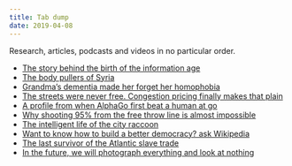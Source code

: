 ```yaml
---
title: Tab dump
date: 2019-04-08
---
```


<!--kg-card-begin: html--><p>Research, articles, podcasts and videos in no particular order.</p>
<ul>
<li><a href="http://nautil.us/issue/51/limits/how-information-got-re_invented" target="_blank" rel="noopener noreferrer">The story behind the birth of the information age</a></li>
<li><a href="https://www.wired.com/story/body-pullers-syria/" target="_blank" rel="noopener noreferrer">The body pullers of Syria</a></li>
<li><a href="https://narratively.com/grandmas-dementia-made-her-forget-her-homophobia/" target="_blank" rel="noopener noreferrer">Grandma’s dementia made her forget her homophobia</a></li>
<li><a href="https://www.nytimes.com/2019/04/04/upshot/the-streets-were-never-free-congestion-pricing-finally-makes-that-plain.html" target="_blank" rel="noopener noreferrer">The streets were never free. Congestion pricing finally makes that plain</a></li>
<li><a href="http://www.newyorker.com/tech/elements/alphago-lee-sedol-and-the-reassuring-future-of-humans-and-machines" target="_blank" rel="noopener noreferrer">A profile from when AlphaGo first beat a human at go</a></li>
<li><a href="https://youtu.be/BKIOqbx3sbU" target="_blank" rel="noopener noreferrer">Why shooting 95% from the free throw line is almost impossible</a></li>
<li><a href="http://nautil.us/issue/34/adaptation/the-intelligent-life-of-the-city-raccoon-rp" target="_blank" rel="noopener noreferrer">The intelligent life of the city raccoon</a></li>
<li><a href="https://www.wired.com/story/want-to-know-how-to-build-a-better-democracy-ask-wikipedia" target="_blank" rel="noopener noreferrer">Want to know how to build a better democracy? ask Wikipedia</a></li>
<li><a href="https://www.atlasobscura.com/articles/last-living-atlantic-slave" target="_blank" rel="noopener noreferrer">The last survivor of the Atlantic slave trade</a></li>
<li><a href="https://www.newyorker.com/business/currency/in-the-future-we-will-photograph-everything-and-look-at-nothing" target="_blank" rel="noopener noreferrer">In the future, we will photograph everything and look at nothing</a></li>
</ul>
<p>&nbsp;</p>
<!--kg-card-end: html-->